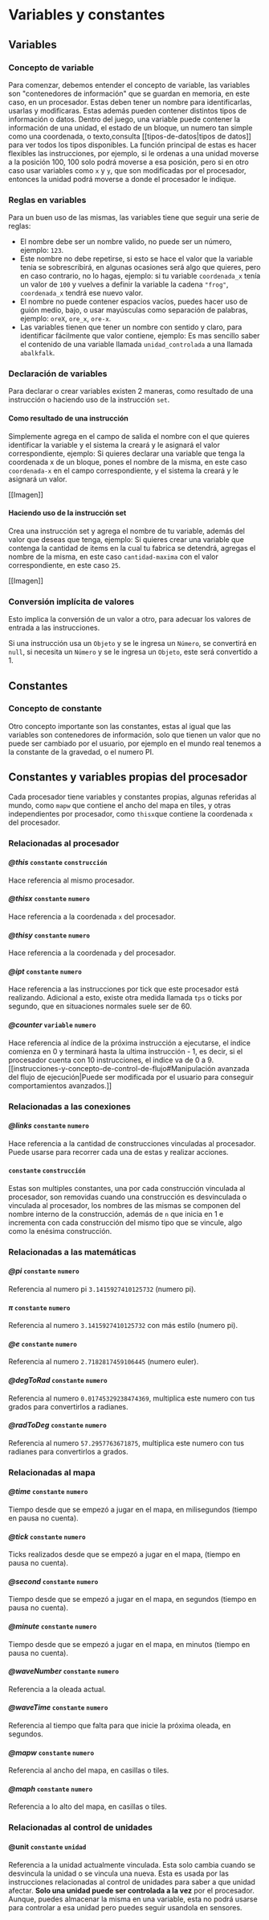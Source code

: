 # Variables y constantes

## Variables
 
### Concepto de variable

Para comenzar, debemos entender el concepto de variable, las variables son "contenedores de información" que se guardan en memoria, en este caso, en un procesador. Estas deben tener un nombre para identificarlas, usarlas y modificaras. Estas además pueden contener distintos tipos de información o datos. Dentro del juego, una variable puede contener la información de una unidad, el estado de un bloque, un numero tan simple como una coordenada, o texto,consulta [[tipos-de-datos|tipos de datos]] para ver todos los tipos disponibles. La función principal de estas es hacer flexibles las instrucciones, por ejemplo, si le ordenas a una unidad moverse a la posición 100, 100 solo podrá moverse a esa posición, pero si en otro caso usar variables como `x` y `y`, que son modificadas por el procesador, entonces la unidad podrá moverse a donde el procesador le indique.

### Reglas en variables

Para un buen uso de las mismas, las variables tiene que seguir una serie de reglas:

* El nombre debe ser un nombre valido, no puede ser un número, ejemplo: `123`.
* Este nombre no debe repetirse, si esto se hace el valor que la variable tenia se sobrescribirá, en algunas ocasiones será algo que quieres, pero en caso contrario, no lo hagas, ejemplo: si tu variable `coordenada_x` tenía un valor de `100` y vuelves a definir la variable la cadena `"frog"`, `coordenada_x` tendrá ese nuevo valor.  
* El nombre no puede contener espacios vacíos, puedes hacer uso de guión medio, bajo, o usar mayúsculas como separación de palabras, ejemplo: `oreX`, `ore_x`, `ore-x`.
* Las variables tienen que tener un nombre con sentido y claro, para identificar fácilmente que valor contiene, ejemplo: Es mas sencillo saber el contenido de una variable llamada `unidad_controlada` a una llamada `abalkfalk`.

### Declaración de variables

Para declarar o crear variables existen 2 maneras, como resultado de una instrucción o haciendo uso de la instrucción `set`.

#### Como resultado de una instrucción

Simplemente agrega en el campo de salida el nombre con el que quieres identificar la variable y el sistema la creará y le asignará el valor correspondiente, ejemplo: 
Si quieres declarar una variable que tenga la coordenada x de un bloque, pones el nombre de la misma, en este caso `coordenada-x` en el campo correspondiente, y el sistema la creará y le asignará un valor.

[[Imagen]]

#### Haciendo uso de la instrucción set

Crea una instrucción set y agrega el nombre de tu variable, además del valor que deseas que tenga, ejemplo: Si quieres crear una variable que contenga la cantidad de items en la cual tu fabrica se detendrá, agregas el nombre de la misma, en este caso `cantidad-maxima` con el valor correspondiente, en este caso `25`.

[[Imagen]]

### Conversión implícita de valores

Esto implica la conversión de un valor a otro, para adecuar los valores de entrada a las instrucciones.

Si una instrucción usa un `Objeto` y se le ingresa un `Número`, se convertirá en `null`, si necesita un `Número` y se le ingresa un `Objeto`, este será convertido a 1.

## Constantes
### Concepto de constante

Otro concepto importante son las constantes, estas al igual que las variables son contenedores de información, solo que tienen un valor que no puede ser cambiado por el usuario, por ejemplo en el mundo real tenemos a la constante de la gravedad, o el numero PI.

## Constantes y variables propias del procesador

Cada procesador tiene variables y constantes propias, algunas referidas al mundo, como `mapw` que contiene el ancho del mapa en tiles, y otras independientes por procesador, como `thisx`que contiene la coordenada `x` del procesador.

### Relacionadas al procesador

#### *@this* `constante` `construcción`

Hace referencia al mismo procesador.

#### *@thisx* `constante` `numero`

Hace referencia a la coordenada `x` del procesador.
#### *@thisy* `constante` `numero`

Hace referencia a la coordenada `y` del procesador.
#### *@ipt* `constante` `numero` 

Hace referencia a las instrucciones por tick que este procesador está realizando. Adicional a esto, existe otra medida llamada `tps` o ticks por segundo, que en situaciones normales suele ser de 60. 
#### *@counter* `variable` `numero`

Hace referencia al índice de la próxima instrucción a ejecutarse, el indice comienza en 0 y terminará hasta la ultima instrucción - 1, es decir, si el procesador cuenta con 10 instrucciones, el indice va de 0 a 9. [[instrucciones-y-concepto-de-control-de-flujo#Manipulación avanzada del flujo de ejecución|Puede ser modificada por el usuario para conseguir comportamientos avanzados.]]

### Relacionadas a las conexiones

#### *@links* `constante` `numero`

Hace referencia a la cantidad de construcciones vinculadas al procesador. Puede usarse para recorrer cada una de estas y realizar acciones.
#### `constante` `construcción`

Estas son multiples constantes, una por cada construcción vinculada al procesador, son removidas cuando una construcción es desvinculada o vinculada al procesador, los nombres de las mismas se componen del nombre interno de la construcción, además de `n` que inicia en 1 e incrementa con cada construcción del mismo tipo que se vincule, algo como la enésima construcción.

### Relacionadas a las matemáticas

#### *@pi* `constante` `numero`

Referencia al numero pi `3.1415927410125732` (numero pi).
#### *π* `constante` `numero`

Referencia al numero `3.1415927410125732` con más estilo (numero pi).
#### *@e* `constante` `numero`

Referencia al numero `2.7182817459106445` (numero euler).
#### *@degToRad* `constante` `numero`

Referencia al numero `0.01745329238474369`, multiplica este numero con tus grados para convertirlos a radianes.
#### *@radToDeg* `constante` `numero`

Referencia al numero `57.2957763671875`, multiplica este numero con tus radianes para convertirlos a grados.
### Relacionadas al mapa
#### *@time*  `constante` `numero`

Tiempo desde que se empezó a jugar en el mapa, en milisegundos (tiempo en pausa no cuenta).
#### *@tick* `constante` `numero`

Ticks realizados desde que se empezó a jugar en el mapa, (tiempo en pausa no cuenta).
#### *@second* `constante` `numero`

Tiempo desde que se empezó a jugar en el mapa, en segundos (tiempo en pausa no cuenta).
#### *@minute* `constante` `numero`

Tiempo desde que se empezó a jugar en el mapa, en minutos (tiempo en pausa no cuenta).
#### *@waveNumber* `constante` `numero`

Referencia a la oleada actual.
#### *@waveTime* `constante` `numero`

Referencia al tiempo que falta para que inicie la próxima oleada, en segundos.
#### *@mapw* `constante` `numero`

Referencia al ancho del mapa, en casillas o tiles.
#### *@maph* `constante` `numero`

Referencia a lo alto del mapa, en casillas o tiles.

### Relacionadas al control de unidades

#### @unit `constante` `unidad` 

Referencia a la unidad actualmente vinculada. Esta solo cambia cuando se desvincula la unidad o se vincula una nueva. Esta es usada por las instrucciones relacionadas al control de unidades para saber a que unidad afectar. **Solo una unidad puede ser controlada a la vez** por el procesador. Aunque, puedes almacenar la misma en una variable, esta no podrá usarse para controlar a esa unidad pero puedes seguir usandola en sensores. 
